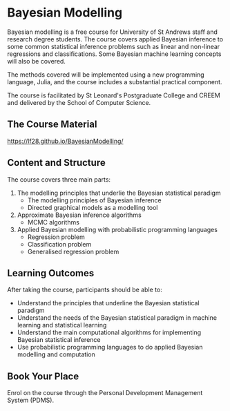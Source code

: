 # Bayesian Modelling
 

Bayesian modelling is a free course for University of St Andrews staff and research degree students. The course covers applied Bayesian inference to some common statistical inference problems such as linear and non-linear regressions and classifications. Some Bayesian machine learning concepts will also be covered. 

The methods covered will be implemented using a new programming language, Julia, and the course includes a substantial practical component.  

The course is facilitated by St Leonard's Postgraduate College and CREEM and delivered by the School of Computer Science.
 

## The Course Material
 https://lf28.github.io/BayesianModelling/

## Content and Structure 
The course covers three main parts:
1. The modelling principles that underlie the Bayesian statistical paradigm
    * The modelling principles of Bayesian inference
    * Directed graphical models as a modelling tool
2.	Approximate Bayesian inference algorithms 
    * MCMC algorithms
3. Applied Bayesian modelling with probabilistic programming languages
    * Regression problem
    * Classification problem
    * Generalised regression problem


## Learning Outcomes

After taking the course, participants should be able to: 
* Understand the principles that underline the Bayesian statistical paradigm
* Understand the needs of the Bayesian statistical paradigm in machine learning and statistical learning
* Understand the main computational algorithms for implementing Bayesian statistical inference 
* Use probabilistic programming languages to do applied Bayesian modelling and computation


## Book Your Place

Enrol on the course through the Personal Development Management System (PDMS). 


